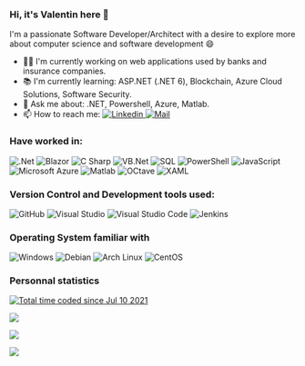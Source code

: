### Hi, it's Valentin here 👋

I'm a passionate Software Developer/Architect with a desire to explore more about computer science and software development :smile: 
*   :man_technologist: I'm currently working on web applications used by banks and insurance companies.
*   :books: I'm currently learning: ASP.NET (.NET 6), Blockchain, Azure Cloud Solutions, Software Security.
*   :speech_balloon: Ask me about: .NET, Powershell, Azure, Matlab.
*   📫  How to reach me: <a href="https://www.linkedin.com/in/valentin-besse/" ><img alt="Linkedin" src="https://img.shields.io/badge/Linkedin-0A66C2?logo=LinkedIn&logoColor=&style=flat" /> </a> <a href="mailto:valentinbesse@aumbox.net" ><img alt="Mail" src="https://img.shields.io/badge/Mail-EA4335?logo=Gmail&logoColor=white&style=flat" /> </a>

### Have worked in:
<img alt=".Net" src="https://img.shields.io/badge/Blazor-512BD4?logo=blazor&logoColor=white&style=flat" />
<img alt="Blazor" src="https://img.shields.io/badge/Blazor-512BD4?logo=dotnet&logoColor=white&style=flat" />
<img alt="C Sharp" src="https://img.shields.io/badge/C%23-239120?logo=c-sharp&logoColor=white&style=flat" />
<img alt="VB.Net" src="https://img.shields.io/badge/VB.NET-512BD4?logo=.NET&logoColor=white&style=flat" />
<img alt="SQL" src="https://img.shields.io/badge/Microsoft SQL Server-CC2927?logo=microsoftsqlserver&logoColor=white&style=flat" />
<img alt="PowerShell" src="https://img.shields.io/badge/PowerShell-5391FE?logo=PowerShell&logoColor=white&style=flat" />
<img alt="JavaScript" src="https://img.shields.io/badge/JavaScript-F7DF1E?logo=javascript&logoColor=white&style=flat" />
<img alt="Microsoft Azure" src="https://img.shields.io/badge/Microsoft Azure-0078d4?logo=Microsoft+Azure&logoColor=white&style=flat" />
<img alt="Matlab" src="https://img.shields.io/badge/Matlab-0076A8?&style=flat" />
<img alt="OCtave" src="https://img.shields.io/badge/Octave-0790C0?logo=Octave&logoColor=white&style=flat" />
<img alt="XAML" src="https://img.shields.io/badge/XAML-0c54c2?logo=XAML&logoColor=white&style=flat" />


### Version Control and Development tools used:

<img alt="GitHub" src="https://img.shields.io/badge/GitHub-181717?logo=github&logoColor=white&style=flat" />
<img alt="Visual Studio" src="https://img.shields.io/badge/Visual Studio-5C2D91?logo=visual+studio&logoColor=white&style=flat" />
<img alt="Visual Studio Code" src="https://img.shields.io/badge/VSCode-007ACC?logo=visual+studio+code&logoColor=white&style=flat" />
<img alt="Jenkins" src="https://img.shields.io/badge/Jenkins-D24939?logo=jenkins&logoColor=white&style=flat" />

### Operating System familiar with

<img alt="Windows" src="https://img.shields.io/badge/Windows-0078D6?logo=windows&logoColor=white&style=flat" />
<img alt="Debian" src="https://img.shields.io/badge/Debian-A81D33?logo=Debian&logoColor=white&style=flat" />
<img alt="Arch Linux" src="https://img.shields.io/badge/Arch Linux-1793D1?logo=Arch+Linux&logoColor=white&style=flat" />
<img alt="CentOS" src="https://img.shields.io/badge/CentOS-262577?logo=CentOS&logoColor=white&style=flat" />


### Personnal statistics

<a href="https://wakatime.com/@3ff551d2-8972-4061-a1c3-167c10cc9cb1"><img src="https://wakatime.com/badge/user/3ff551d2-8972-4061-a1c3-167c10cc9cb1.svg" alt="Total time coded since Jul 10 2021" /></a>

<img 
     src="https://github-readme-stats.vercel.app/api?username=valentinbesse&count_private=true&theme=radical&show_icons=true&include_all_commits=true"
/>

<img
  src="https://github-readme-stats.vercel.app/api/top-langs/?username=valentinbesse&layout=compact"
/>

<img 
     src="https://github-readme-stats.vercel.app/api/wakatime?username=valentinbesse"
/>

